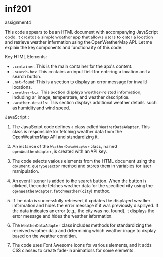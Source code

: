 # inf201
assignment4

This code appears to be an HTML document with accompanying JavaScript code. It creates a simple weather app that allows users to enter a location and retrieve weather information using the OpenWeatherMap API. Let me explain the key components and functionality of this code:

Key HTML Elements:
- `.container`: This is the main container for the app's content.
- `.search-box`: This contains an input field for entering a location and a search button.
- `.not-found`: This is a section to display an error message for invalid locations.
- `.weather-box`: This section displays weather-related information, including an image, temperature, and weather description.
- `.weather-details`: This section displays additional weather details, such as humidity and wind speed.

JavaScript :
1. The JavaScript code defines a class called `WeatherDataAdapter`. This class is responsible for fetching weather data from the OpenWeatherMap API and standardizing it.

2. An instance of the `WeatherDataAdapter` class, named `openWeatherAdapter`, is created with an API key.

3. The code selects various elements from the HTML document using the `document.querySelector` method and stores them in variables for later manipulation.

4. An event listener is added to the search button. When the button is clicked, the code fetches weather data for the specified city using the `openWeatherAdapter.fetchWeather(city)` method.

5. If the data is successfully retrieved, it updates the displayed weather information and hides the error message if it was previously displayed. If the data indicates an error (e.g., the city was not found), it displays the error message and hides the weather information.

6. The `WeatherDataAdapter` class includes methods for standardizing the received weather data and determining which weather image to display based on the weather condition.

7. The code uses Font Awesome icons for various elements, and it adds CSS classes to create fade-in animations for some elements.
